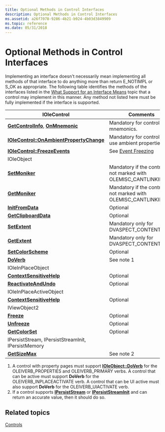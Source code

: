```yaml
---
title: Optional Methods in Control Interfaces
description: Optional Methods in Control Interfaces
ms.assetid: a26f7078-9286-4b21-b924-4b03d3849909
ms.topic: reference
ms.date: 05/31/2018
---
```


# Optional Methods in Control Interfaces

Implementing an interface doesn't necessarily mean implementing all methods of that interface to do anything more than return E\_NOTIMPL or S\_OK as appropriate. The following table identifies the methods of the interfaces listed in the [What Support for an Interface Means](what-support-for-an-interface-means.md) topic that a control may implement in this manner. Any method not listed here must be fully implemented if the interface is supported.



| IOleControl                                                                                                   | Comments                                                                       |
|---------------------------------------------------------------------------------------------------------------|--------------------------------------------------------------------------------|
| [**GetControlInfo**](/windows/desktop/api/OCIdl/nf-ocidl-iolecontrol-getcontrolinfo), [**OnMnemonic**](/windows/desktop/api/OCIdl/nf-ocidl-iolecontrol-onmnemonic)<br/> | Mandatory for controls with mnemonics.<br/>                              |
| [**IOleControl::OnAmbientPropertyChange**](/windows/desktop/api/OCIdl/nf-ocidl-iolecontrol-onambientpropertychange)<br/>                | Mandatory for controls that use ambient properties.<br/>                 |
| [**IOleControl::FreezeEvents**](/windows/desktop/api/OCIdl/nf-ocidl-iolecontrol-freezeevents)<br/>                                      | See [Event Freezing](event-freezing.md)<br/>                            |
| IOleObject                                                                                                    |                                                                                |
| [**SetMoniker**](/windows/desktop/api/OleIdl/nf-oleidl-ioleobject-setmoniker)<br/>                                                        | Mandatory if the control is not marked with OLEMISC\_CANTLINKINSIDE<br/> |
| [**GetMoniker**](/windows/desktop/api/OleIdl/nf-oleidl-ioleobject-getmoniker)<br/>                                                        | Mandatory if the control is not marked with OLEMISC\_CANTLINKINSIDE<br/> |
| [**InitFromData**](/windows/desktop/api/OleIdl/nf-oleidl-ioleobject-initfromdata)<br/>                                                    | Optional<br/>                                                            |
| [**GetClipboardData**](/windows/desktop/api/OleIdl/nf-oleidl-ioleobject-getclipboarddata)<br/>                                            | Optional<br/>                                                            |
| [**SetExtent**](/windows/desktop/api/OleIdl/nf-oleidl-ioleobject-setextent)<br/>                                                          | Mandatory only for DVASPECT\_CONTENT<br/>                                |
| [**GetExtent**](/windows/desktop/api/OleIdl/nf-oleidl-ioleobject-getextent)<br/>                                                          | Mandatory only for DVASPECT\_CONTENT<br/>                                |
| [**SetColorScheme**](/windows/desktop/api/OleIdl/nf-oleidl-ioleobject-setcolorscheme)<br/>                                                | Optional<br/>                                                            |
| [**DoVerb**](/windows/desktop/api/OleIdl/nf-oleidl-ioleobject-doverb)<br/>                                                                | See note 1<br/>                                                          |
| IOleInPlaceObject                                                                                             |                                                                                |
| [**ContextSensitiveHelp**](/windows/desktop/api/OleIdl/nf-oleidl-iolewindow-contextsensitivehelp)<br/>                                    | Optional<br/>                                                            |
| [**ReactivateAndUndo**](/windows/desktop/api/OleIdl/nf-oleidl-ioleinplaceobject-reactivateandundo)<br/>                                   | Optional<br/>                                                            |
| IOleInPlaceActiveObject                                                                                       |                                                                                |
| [**ContextSensitiveHelp**](/windows/desktop/api/OleIdl/nf-oleidl-iolewindow-contextsensitivehelp)<br/>                                    | Optional<br/>                                                            |
| IViewObject2                                                                                                  |                                                                                |
| [**Freeze**](/windows/desktop/api/OleIdl/nf-oleidl-iviewobject-freeze)<br/>                                                               | Optional<br/>                                                            |
| [**Unfreeze**](/windows/desktop/api/OleIdl/nf-oleidl-iviewobject-unfreeze)<br/>                                                           | Optional<br/>                                                            |
| [**GetColorSet**](/windows/desktop/api/OleIdl/nf-oleidl-iviewobject-getcolorset)<br/>                                                     | Optional<br/>                                                            |
| IPersistStream, IPersistStreamInit, IPersistMemory                                                            |                                                                                |
| [**GetSizeMax**](/windows/desktop/api/ObjIdl/nf-objidl-ipersiststream-getsizemax)<br/>                                                    | See note 2<br/>                                                          |



 

1.  A control with property pages must support [**IOleObject::DoVerb**](/windows/desktop/api/OleIdl/nf-oleidl-ioleobject-doverb) for the OLEIVERB\_PROPERTIES and OLEIVERB\_PRIMARY verbs. A control that can be active must support **DoVerb** for the OLEIVERB\_INPLACEACTIVATE verb. A control that can be UI active must also support **DoVerb** for the OLEIVERB\_UIACTIVATE verb.
2.  If a control supports [**IPersistStream**](/windows/desktop/api/ObjIdl/nn-objidl-ipersiststream) or [**IPersistStreamInit**](/windows/desktop/api/OCIdl/nn-ocidl-ipersiststreaminit) and can return an accurate value, then it should do so.

## Related topics

<dl> <dt>

[Controls](controls.md)
</dt> </dl>

 

 





